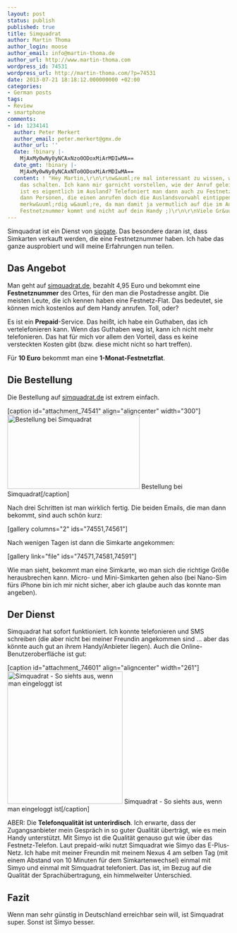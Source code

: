 ```yaml
---
layout: post
status: publish
published: true
title: Simquadrat
author: Martin Thoma
author_login: moose
author_email: info@martin-thoma.de
author_url: http://www.martin-thoma.com
wordpress_id: 74531
wordpress_url: http://martin-thoma.com/?p=74531
date: 2013-07-21 18:18:12.000000000 +02:00
categories:
- German posts
tags:
- Review
- smartphone
comments:
- id: 1234141
  author: Peter Merkert
  author_email: peter.merkert@gmx.de
  author_url: ''
  date: !binary |-
    MjAxMy0wNy0yNCAxNzo0ODoxMiArMDIwMA==
  date_gmt: !binary |-
    MjAxMy0wNy0yNCAxNTo0ODoxMiArMDIwMA==
  content: ! "Hey Martin,\r\n\r\nw&auml;re mal interessant zu wissen, wie die Services
    das schalten. Ich kann mir garnicht vorstellen, wie der Anruf geleitet wird.\r\n\r\nWie
    ist es eigentlich im Ausland? Telefoniert man dann auch zu Festnetzkosten? M&uuml;ssen
    dann Personen, die einen anrufen doch die Auslandsvorwahl eintippen? Was aber
    merkw&uuml;rdig w&auml;re, da man damit ja vermutlich auf die im Ausland vergeben
    Festnetznummer kommt und nicht auf dein Handy ;)\r\n\r\nViele Gr&uuml;&szlig;e"
---
```

Simquadrat ist ein Dienst von <a href="http://en.wikipedia.org/wiki/Sipgate">sipgate</a>. Das besondere daran ist, dass Simkarten verkauft werden, die eine Festnetznummer haben. Ich habe das ganze ausprobiert und will meine Erfahrungen nun teilen.

<h2>Das Angebot</h2>
Man geht auf <a href="https://www.simquadrat.de/">simquadrat.de</a>, bezahlt 4,95 Euro und bekommt eine <strong>Festnetznummer</strong> des Ortes, f&uuml;r den man die Postadresse angibt. Die meisten Leute, die ich kennen haben eine Festnetz-Flat. Das bedeutet, sie k&ouml;nnen mich kostenlos auf dem Handy anrufen. Toll, oder?

Es ist ein <strong>Prepaid</strong>-Service. Das hei&szlig;t, ich habe ein Guthaben, das ich vertelefonieren kann. Wenn das Guthaben weg ist, kann ich nicht mehr telefonieren. Das hat f&uuml;r mich vor allem den Vorteil, dass es keine versteckten Kosten gibt (bzw. diese micht nicht so hart treffen).

F&uuml;r <strong>10 Euro</strong> bekommt man eine <strong>1-Monat-Festnetzflat</strong>.

<h2>Die Bestellung</h2>
Die Bestellung auf <a href="https://www.simquadrat.de/signup">simquadrat.de</a> ist extrem einfach. 

[caption id="attachment_74541" align="aligncenter" width="300"]<a href="http://martin-thoma.com/wp-content/uploads/2013/07/simquadrat-bestellung.png"><img src="http://martin-thoma.com/wp-content/uploads/2013/07/simquadrat-bestellung-300x168.png" alt="Bestellung bei Simquadrat" width="300" height="168" class="size-medium wp-image-74541" /></a> Bestellung bei Simquadrat[/caption]

Nach drei Schritten ist man wirklich fertig. Die beiden Emails, die man dann bekommt, sind auch sch&ouml;n kurz:

[gallery columns="2" ids="74551,74561"]

Nach wenigen Tagen ist dann die Simkarte angekommen:

[gallery link="file" ids="74571,74581,74591"]

Wie man sieht, bekommt man eine Simkarte, wo man sich die richtige Gr&ouml;&szlig;e herausbrechen kann. Micro- und Mini-Simkarten gehen also (bei Nano-Sim f&uuml;rs iPhone bin ich mir nicht sicher, aber ich glaube auch das konnte man angeben).

<h2>Der Dienst</h2>
Simquadrat hat sofort funktioniert. Ich konnte telefonieren und SMS schreiben (die aber nicht bei meiner Freundin angekommen sind ... aber das k&ouml;nnte auch gut an ihrem Handy/Anbieter liegen). Auch die Online-Benutzeroberfl&auml;che ist gut:

[caption id="attachment_74601" align="aligncenter" width="261"]<a href="http://martin-thoma.com/wp-content/uploads/2013/07/simquadrat-eingeloggt.png"><img src="http://martin-thoma.com/wp-content/uploads/2013/07/simquadrat-eingeloggt-261x300.png" alt="Simquadrat - So siehts aus, wenn man eingeloggt ist" width="261" height="300" class="size-medium wp-image-74601" /></a> Simquadrat - So siehts aus, wenn man eingeloggt ist[/caption]

ABER: Die <strong>Telefonqualit&auml;t ist unterirdisch</strong>. Ich erwarte, dass der Zugangsanbieter mein Gespr&auml;ch in so guter Qualit&auml;t &uuml;bertr&auml;gt, wie es mein Handy unterst&uuml;tzt. Mit Simyo ist die Qualit&auml;t genauso gut wie &uuml;ber das Festnetz-Telefon.
Laut prepaid-wiki nutzt Simquadrat wie Simyo das E-Plus-Netz. Ich habe mit meiner Freundin mit meinem Nexus 4 am selben Tag (mit einem Abstand von 10 Minuten f&uuml;r dem Simkartenwechsel) einmal mit Simyo und einmal mit Simquadrat telefoniert.  Das ist, im Bezug auf die Qualit&auml;t der Sprach&uuml;bertragung, ein himmelweiter Unterschied.

<h2>Fazit</h2>
Wenn man sehr g&uuml;nstig in Deutschland erreichbar sein will, ist Simquadrat super. Sonst ist Simyo besser.
